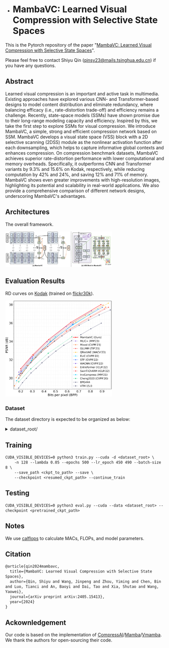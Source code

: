 * # MambaVC: Learned Visual Compression with Selective State Spaces

This is the Pytorch repository of the paper "[MambaVC: Learned Visual Compression with Selective State Spaces](https://www.arxiv.org/abs/2405.15413)".

Please feel free to contact Shiyu Qin (qinsy23@mails.tsinghua.edu.cn) if you have any questions.

## Abstract
Learned visual compression is an important and active task in multimedia. Existing approaches have explored various CNN- and Transformer-based designs to model content distribution and eliminate redundancy, where balancing efficacy (i.e., rate-distortion trade-off) and efficiency remains a challenge. Recently, state-space models (SSMs) have shown promise due to their long-range modeling capacity and efficiency. Inspired by this, we take the first step to explore SSMs for visual compression. We introduce MambaVC, a simple, strong and efficient compression network based on SSM. MambaVC develops a visual state space (VSS) block with a 2D selective scanning (2DSS) module as the nonlinear activation function after each downsampling, which helps to capture informative global contexts and enhances compression. On compression benchmark datasets, MambaVC achieves superior rate-distortion performance with lower computational and memory overheads. Specifically, it outperforms CNN and Transformer variants by 9.3% and 15.6% on Kodak, respectively, while reducing computation by 42% and 24%, and saving 12% and 71% of memory. MambaVC shows even greater improvements with high-resolution images, highlighting its potential and scalability in real-world applications. We also provide a comprehensive comparison of different network designs, underscoring MambaVC's advantages.

## Architectures
The overall framework.

<img src="./pic/arc.png"  style="zoom: 33%;" />

## Evaluation Results
RD curves on [Kodak](https://www.kaggle.com/datasets/sherylmehta/kodak-dataset) (trained on [flickr30k](https://shannon.cs.illinois.edu/DenotationGraph/)).

<img src="./pic/fix_rate_Kodak_PSNR.png"  style="zoom: 33%;" />

### Dataset

The dataset directory is expected to be organized as below:

<details><summary>dataset_root/</summary>
<ul>
    <li>train/</li>
    <ul>
    	<li>train_1.jpg</li>
    	<li>train_2.jpg</li>
    	<li>...</li>
    </ul>
    <li>test/</li>
    <ul>
    	<li>test_1.jpg</li>
    	<li>test_2.jpg</li>
    	<li>...</li>
    </ul>
</ul>
</details>

## Training
``` 
CUDA_VISIBLE_DEVICES=0 python3 train.py --cuda -d <dataset_root> \
    -n 128 --lambda 0.05 --epochs 500 --lr_epoch 450 490 --batch-size 8 \
    --save_path <ckpt_to_path> --save \
    --checkpoint <resumed_ckpt_path> --continue_train
```

## Testing
``` 
CUDA_VISIBLE_DEVICES=0 python3 eval.py --cuda --data <dataset_root> --checkpoint <pretrained_ckpt_path>
```

## Notes
We use [calflops](https://github.com/MrYxJ/calculate-flops.pytorch) to calculate MACs, FLOPs, and model parameters.

## Citation
```
@article{qin2024mambavc,
  title={MambaVC: Learned Visual Compression with Selective State Spaces},
  author={Qin, Shiyu and Wang, Jinpeng and Zhou, Yiming and Chen, Bin and Luo, Tianci and An, Baoyi and Dai, Tao and Xia, Shutao and Wang, Yaowei},
  journal={arXiv preprint arXiv:2405.15413},
  year={2024}
}
```

## Ackownledgement
Our code is based on the implementation of [CompressAI](https://github.com/InterDigitalInc/CompressAI)/[Mamba](https://github.com/state-spaces/mamba)/[Vmamba](https://github.com/MzeroMiko/VMamba). We thank the authors for open-sourcing their code.